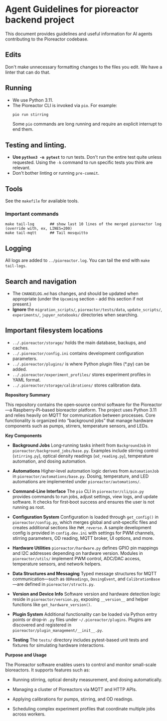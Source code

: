 # Agent Guidelines for pioreactor backend project

This document provides guidelines and useful information for AI agents contributing to the Pioreactor codebase.

## Edits

Don't make unnecessary formatting changes to the files you edit. We have a linter that can do that.

## Running

- We use Python 3.11.
- The Pioreactor CLI is invoked via `pio`. For example:
  ```bash
  pio run stirring
  ```
  Some `pio` commands are long running and require an explicit interrupt to end them.

## Testing and linting.

- **Use `python3 -m pytest`** to run tests. Don't run the entire test quite unless requested. Using the `-k` command to run specific tests you think are relevant.
- Don't bother linting or running `pre-commit`.

## Tools

See the `makefile` for available tools.

### Important commands

```
make tail-log       ## show last 10 lines of the merged pioreactor log (override with, ex, LINES=200)
make tail-mqtt      ## Tail mosquitto
```

## Logging

 All logs are added to `../pioreactor.log`. You can tail the end with `make tail-logs`.

## Search and navigation

- The `CHANGELOG.md` has changes, and should be updated when appropriate (under the `Upcoming` section - add this section if not present.)
- **Ignore** the `migration_scripts/`, `pioreactor/tests/data`, `update_scripts/`, `experiments/`, `jupyer_notebooks/` directories when searching.

## Important filesystem locations

- `../.pioreactor/storage/` holds the main database, backups, and caches.
- `../.pioreactor/config.ini` contains development configuration parameters.
- `../.pioreactor/plugins/` is where Python plugin files (\*.py) can be added.
- `../.pioreactor/experiment_profiles/` stores experiment profiles in YAML format.
- `../.pioreactor/storage/calibrations/` stores calibration data.


**Repository Summary**

This repository contains the open‑source control software for the Pioreactor—a Raspberry‑Pi–based bioreactor platform. The project uses Python 3.11 and relies heavily on MQTT for communication between processes. Core functionality is organized into “background jobs” that manage hardware components such as pumps, stirrers, temperature sensors, and LEDs.

**Key Components**

*   **Background Jobs**
    Long‑running tasks inherit from `BackgroundJob` in `pioreactor/background_jobs/base.py`. Examples include stirring control (`stirring.py`), optical density readings (`od_reading.py`), temperature automation, and dosing automation.

*   **Automations**
    Higher‑level automation logic derives from `AutomationJob` in `pioreactor/automations/base.py`. Dosing, temperature, and LED automations are implemented under `pioreactor/automations/`.

*   **Command‑Line Interface**
    The `pio` CLI in `pioreactor/cli/pio.py` provides commands to run jobs, adjust settings, view logs, and update software. It checks for first‑boot success and ensures the user is not running as root.

*   **Configuration System**
    Configuration is loaded through `get_config()` in `pioreactor/config.py`, which merges global and unit‑specific files and creates additional sections like `PWM_reverse`. A sample development config is provided in `config.dev.ini` with settings for PWM channels, stirring parameters, OD reading, MQTT broker, UI options, and more.

*   **Hardware Utilities**
    `pioreactor/hardware.py` defines GPIO pin mappings and I2C addresses depending on hardware version. Modules in `pioreactor/utils/` implement PWM control, ADC/DAC access, temperature sensors, and network helpers.

*   **Data Structures and Messaging**
    Typed message structures for MQTT communication—such as `ODReadings`, `DosingEvent`, and `CalibrationBase`—are defined in `pioreactor/structs.py`.

*   **Version and Device Info**
    Software version and hardware detection logic reside in `pioreactor/version.py`, exposing `__version__` and helper functions like `get_hardware_version()`.

*   **Plugin System**
    Additional functionality can be loaded via Python entry points or drop‑in `.py` files under `~/.pioreactor/plugins`. Plugins are discovered and registered in `pioreactor/plugin_management/__init__.py`.

*   **Testing**
    The `tests/` directory includes pytest-based unit tests and fixtures for simulating hardware interactions.


**Purpose and Usage**

The Pioreactor software enables users to control and monitor small-scale bioreactors. It supports features such as:

*   Running stirring, optical density measurement, and dosing automatically.

*   Managing a cluster of Pioreactors via MQTT and HTTP APIs.

*   Applying calibrations for pumps, stirring, and OD readings.

*   Scheduling complex experiment profiles that coordinate multiple jobs across workers.
